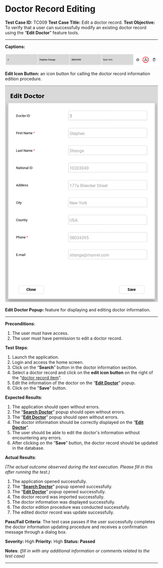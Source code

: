 # Doctor Record Editing

**Test Case ID:** TC009
**Test Case Title:** Edit a doctor record.
**Test Objective:** To verify that a user can successfully modify an existing doctor record using the “**Edit Doctor**” feature tools.

---

**Captions:**

![**Edit Icon Button:** an icon button for calling the doctor record information edition procedure.](Doctor%20Record%20Editing%20a33499a4d45b49f8a8b021671bc72062/Untitled.png)

**Edit Icon Button:** an icon button for calling the doctor record information edition procedure.

![**Edit Doctor Popup:** feature for displaying and editing doctor information.](Doctor%20Record%20Editing%20a33499a4d45b49f8a8b021671bc72062/Untitled%201.png)

**Edit Doctor Popup:** feature for displaying and editing doctor information.

---

**Preconditions**:

1. The user must have access.
2. The user must have permission to edit a doctor record.

**Test Steps**:

1. Launch the application.
2. Login and access the home screen.
3. Click on the “**Search**” button in the doctor information section.
4. Select a doctor record and click on the **edit icon button** on the right of the “[doctor record item](Doctor%20Record%20Editing%20a33499a4d45b49f8a8b021671bc72062.md)”.
5. Edit the information of the doctor on the “**[Edit Doctor](Doctor%20Record%20Editing%20a33499a4d45b49f8a8b021671bc72062.md)**” popup.
6. Click on the "**Save**" button.

**Expected Results**:

1. The application should open without errors.
2. The “**[Search Doctor](../Home%20Screen%20Data%20Search%20Tests%20807995878b7c4f7e8c0edf055e821cbd/Doctor%20Record%20Search%20e586aa341d634aa5a219c56cb9c2d839.md)**” popup should open without errors.
3. The “**[Edit Doctor](Doctor%20Record%20Editing%20a33499a4d45b49f8a8b021671bc72062.md)**” popup should open without errors.
4. The doctor information should be correctly displayed on the “**[Edit Doctor](Doctor%20Record%20Editing%20a33499a4d45b49f8a8b021671bc72062.md)**”.
5. The user should be able to edit the doctor's information without encountering any errors.
6. After clicking on the “**Save**” button, the doctor record should be updated in the database.

**Actual Results**:

*(The actual outcome observed during the test execution. Please fill in this after running the test.)*

1. The application opened successfully.
2. The “**[Search Doctor](../Home%20Screen%20Data%20Search%20Tests%20807995878b7c4f7e8c0edf055e821cbd/Doctor%20Record%20Search%20e586aa341d634aa5a219c56cb9c2d839.md)**” popup opened successfully.
3. The “**[Edit Doctor](Doctor%20Record%20Editing%20a33499a4d45b49f8a8b021671bc72062.md)**” popup opened successfully.
4. The doctor record was imported successfully.
5. The doctor information was displayed successfully.
6. The doctor edition procedure was conducted successfully.
7. The edited doctor record was update successfully.

**Pass/Fail Criteria**:
The test case passes if the user successfully completes the doctor information updating procedure and receives a confirmation message through a dialog box.

**Severity:** High
**Priority:** High
**Status:** **Passed**

**Notes**: *(fill in with any additional information or comments related to the test case)*

---
